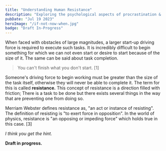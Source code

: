 ```yaml
---
title: "Understanding Human Resistance"
description: "Exploring the psychological aspects of procrastination & task completion."
pubDate: "Jul 19 2023"
heroImage: "/if-not-now-when.jpg"
badge: "Draft In-Progress"
---
```


When faced with obstacles of large magnitudes, a larger start-up driving force is required to execute such tasks. It is incredibly difficult to begin something for which we can not even start or desire to start because of the size of it. The same can be said about task completion.

>You can't finish what you don't start. [1]

Someone's driving force to begin working must be greater than the size of the task itself, otherwise they will never be able to complete it. The term for this is called **resistance.** This concept of resistance is a direction filled with friction; There is a task to be done but there exists several things in the way that are preventing one from doing so.

Merriam Webster defines resistance as, "an act or instance of resisting". The definition of resisting is "to exert force in opposition". In the world of physics, resistance is "an opposing or impeding force" which holds true in this case. [3]

*I think you get the hint.*

**Draft in progress.**
